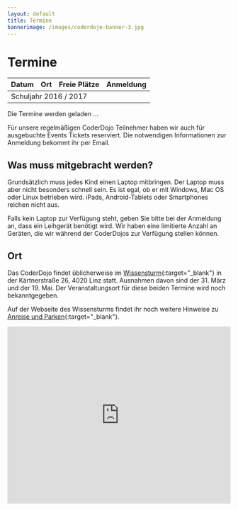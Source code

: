 ```yaml
---
layout: default
title: Termine
bannerimage: /images/coderdojo-banner-3.jpg
---
```


# Termine

<table class="table" id="eventsTable">
	<thead>
		<tr>
			<th>Datum</th>
			<th>Ort</th>
			<th>Freie Plätze</th>
			<th>Anmeldung</th>
		</tr>
	</thead>
	<tbody>
		<tr class="subtitle">
			<td colspan="4">Schuljahr 2016 / 2017</td>
		</tr>
	</tbody>
</table>

<p class="loadingText">Die Termine werden geladen ...</p>

<p class="warning">Für unsere regelmäßigen CoderDojo Teilnehmer haben wir auch für ausgebuchte Events Tickets reserviert. Die notwendigen Informationen zur Anmeldung bekommt ihr per Email.</p>

## Was muss mitgebracht werden?

Grundsätzlich muss jedes Kind einen Laptop mitbringen. Der Laptop muss aber nicht besonders schnell sein. Es ist egal, ob er mit Windows, Mac OS oder Linux betrieben wird. iPads, Android-Tablets oder Smartphones reichen nicht aus.

Falls kein Laptop zur Verfügung steht, geben Sie bitte bei der Anmeldung an, dass ein Leihgerät benötigt wird. Wir haben eine limitierte Anzahl an Geräten, die wir während der CoderDojos zur Verfügung stellen können.

## Ort

Das CoderDojo findet üblicherweise im [Wissensturm](http://www.linz.at/wissensturm/){:target="_blank"} in der Kärtnerstraße 26, 4020 Linz statt.
Ausnahmen davon sind der 31. März und der 19. Mai. Der Veranstaltungsort für diese beiden Termine wird noch bekanntgegeben.

Auf der Webseite des Wissensturms findet ihr noch weitere Hinweise zu [Anreise und Parken](http://www.linz.at/wissensturm/anreise.asp){:target="_blank"}.

<script language="javascript">
$.get("https://participants-management-api.azurewebsites.net/api/events/", function(data) {
	var eventsTable = $("#eventsTable");

	data.forEach(function(event) {
		var date = moment(event.date);
		var row = "<tr>";
		row += "<td>" + date.format("dddd, DD. MMMM YYYY") + " 16:00 - 18:00</td>";

		if (date.unix() == moment.utc("2017-03-31").unix() || date.unix() == moment.utc("2017-05-19").unix()) {
			row += "<td>Ort wird noch bekanntgegeben";
		} else {
			row += "<td>Wissensturm, Kärtnerstraße 26, 4020 Linz";
		}

		if (date.unix() == moment.utc("2017-03.03").unix() || date.unix() == moment.utc("2017-03.17").unix() || date.unix() == moment.utc("2017-04.21").unix()) {
			row += "<div class=\"sponsor\"><div>Dieses CoderDojo wird von der Firma <a href=\"https://www.oxaion.de/\" target=\"_blank\">Oxaion</a> gesponsert.</div><a href=\"https://www.oxaion.de/\" target=\"_blank\"><img src=\"images/oxaion.svg\" style=\"width: 100%; max-width: 150px; margin-bottom: 0;\" /></a></div>";
		}

		row += "</td>";

		row += "<td id='availableTickets" + event.eventbriteId + "' class='text-right'></td>";
		row += "<td><a href='https://www.eventbrite.de/e/coderdojo-linz-wissensturm-tickets-" + event.eventbriteId + "' target='_blank'>zur Anmeldung</a></td>";
		row += "</tr>";
		eventsTable.append(row);
	});

	$(".loadingText").hide();

	$.get("https://participants-management-api.azurewebsites.net/api/events?tcStatus=true&past=false", function(data) {
		data.forEach(function(event) {
			if (event.quantitySold >= event.quantityTotal) {
				$("#availableTickets" + event.eventbriteId).append("<span class='warning'>ausgebucht</span>");
			} else {
				$("#availableTickets" + event.eventbriteId).append(event.quantityTotal - event.quantitySold);
			}
		});
	});
});
</script>

<iframe frameborder="0" style="border: 0; width: 100%; height: 400px;" src="https://www.google.com/maps/embed/v1/place?q=Wissensturm%20Volkshochschule%20Linz%20Stadtbibliothek%2C%20K%C3%A4rntnerstra%C3%9Fe%2C%20Linz%2C%20Austria&key=AIzaSyAAgaQBWJByXn9NNkGVGGRFRxGXUWXxBXE" allowfullscreen></iframe>
